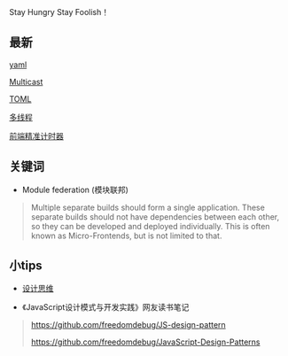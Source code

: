 Stay Hungry Stay Foolish！

## 最新
[yaml](/files/others/yaml)

[Multicast](/files/others/Multicast)

[TOML](https://toml.io/cn/)


[多线程](/files/others/多线程)

[前端精准计时器](/files/others/前端精准计时器)


## 关键词

* Module federation (模块联邦)
> Multiple separate builds should form a single application. These separate builds should not have dependencies between each other, so they can be developed and deployed individually. This is often known as Micro-Frontends, but is not limited to that.

## 小tips

* [设计思维](/files/软件设计/设计思维)

* 《JavaScript设计模式与开发实践》网友读书笔记
> https://github.com/freedomdebug/JS-design-pattern
> 
> https://github.com/freedomdebug/JavaScript-Design-Patterns
